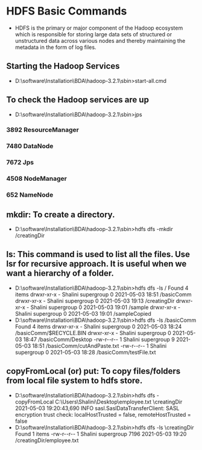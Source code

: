 # HDFS Basic Commands
- HDFS is the primary or major component of the Hadoop ecosystem which is responsible for storing large data sets of structured or unstructured data across various nodes and thereby maintaining the metadata in the form of log files.
## Starting the Hadoop Services
- D:\software\Installation\BDA\hadoop-3.2.1\sbin>start-all.cmd

## To check the Hadoop services are up
- D:\software\Installation\BDA\hadoop-3.2.1\sbin>jps
### 3892 ResourceManager
### 7480 DataNode
### 7672 Jps
### 4508 NodeManager
### 652 NameNode
## mkdir: To create a directory.
- D:\software\Installation\BDA\hadoop-3.2.1\sbin>hdfs dfs -mkdir /creatingDir
## ls: This command is used to list all the files. Use lsr for recursive approach. It is useful when we want a hierarchy of a folder.
- D:\software\Installation\BDA\hadoop-3.2.1\sbin>hdfs dfs -ls /
    Found 4 items
    drwxr-xr-x   - Shalini supergroup          0 2021-05-03 18:51 /basicComm
    drwxr-xr-x   - Shalini supergroup          0 2021-05-03 19:13 /creatingDir
    drwxr-xr-x   - Shalini supergroup          0 2021-05-03 19:01 /sample
    drwxr-xr-x   - Shalini supergroup          0 2021-05-03 19:01 /sampleCopied
- D:\software\Installation\BDA\hadoop-3.2.1\sbin>hdfs dfs -ls /basicComm
    Found 4 items
    drwxr-xr-x   - Shalini supergroup          0 2021-05-03 18:24 /basicComm/$RECYCLE.BIN
    drwxr-xr-x   - Shalini supergroup          0 2021-05-03 18:47 /basicComm/Desktop
    -rw-r--r--   1 Shalini supergroup          9 2021-05-03 18:51 /basicComm/cutAndPaste.txt
    -rw-r--r--   1 Shalini supergroup          0 2021-05-03 18:28 /basicComm/testFile.txt
## copyFromLocal (or) put: To copy files/folders from local file system to hdfs store.
- D:\software\Installation\BDA\hadoop-3.2.1\sbin>hdfs dfs -copyFromLocal C:\Users\Shalini\Desktop\employee.txt \creatingDir
2021-05-03 19:20:43,690 INFO sasl.SaslDataTransferClient: SASL encryption trust check: localHostTrusted = false, remoteHostTrusted = false
- D:\software\Installation\BDA\hadoop-3.2.1\sbin>hdfs dfs -ls \creatingDir
Found 1 items
-rw-r--r--   1 Shalini supergroup       7196 2021-05-03 19:20 /creatingDir/employee.txt


